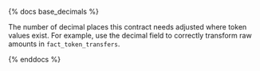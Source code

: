 {% docs base_decimals %}

The number of decimal places this contract needs adjusted where token values exist. For example, use the decimal field to correctly transform raw amounts in ```fact_token_transfers```. 

{% enddocs %}